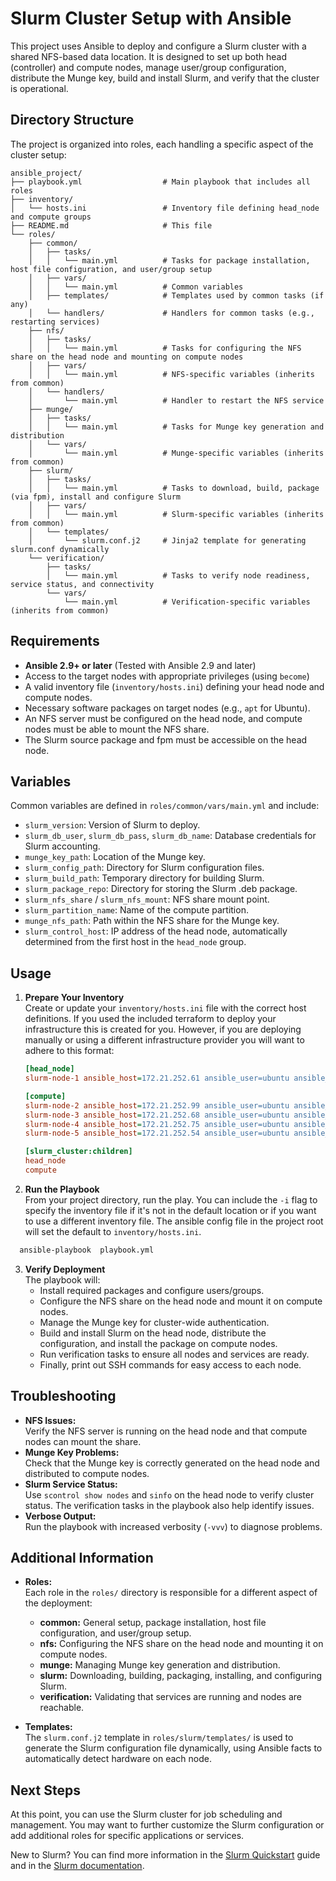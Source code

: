 # Slurm Cluster Setup with Ansible

This project uses Ansible to deploy and configure a Slurm cluster with a shared NFS-based data location.
It is designed to set up both head (controller) and compute nodes, manage user/group configuration, 
distribute the Munge key, build and install Slurm, and verify that the cluster is operational.

## Directory Structure

The project is organized into roles, each handling a specific aspect of the cluster setup:

```
ansible_project/
├── playbook.yml                  # Main playbook that includes all roles
├── inventory/
│   └── hosts.ini                 # Inventory file defining head_node and compute groups
├── README.md                     # This file
└── roles/
    ├── common/
    │   ├── tasks/
    │   │   └── main.yml          # Tasks for package installation, host file configuration, and user/group setup
    │   ├── vars/
    │   │   └── main.yml          # Common variables
    │   ├── templates/            # Templates used by common tasks (if any)
    │   └── handlers/             # Handlers for common tasks (e.g., restarting services)
    ├── nfs/
    │   ├── tasks/
    │   │   └── main.yml          # Tasks for configuring the NFS share on the head node and mounting on compute nodes
    │   ├── vars/
    │   │   └── main.yml          # NFS-specific variables (inherits from common)
    │   └── handlers/
    │       └── main.yml          # Handler to restart the NFS service
    ├── munge/
    │   ├── tasks/
    │   │   └── main.yml          # Tasks for Munge key generation and distribution
    │   └── vars/
    │       └── main.yml          # Munge-specific variables (inherits from common)
    ├── slurm/
    │   ├── tasks/
    │   │   └── main.yml          # Tasks to download, build, package (via fpm), install and configure Slurm
    │   ├── vars/
    │   │   └── main.yml          # Slurm-specific variables (inherits from common)
    │   └── templates/
    │       └── slurm.conf.j2     # Jinja2 template for generating slurm.conf dynamically
    └── verification/
        ├── tasks/
        │   └── main.yml          # Tasks to verify node readiness, service status, and connectivity
        └── vars/
            └── main.yml          # Verification-specific variables (inherits from common)
```

## Requirements

- **Ansible 2.9+ or later** (Tested with Ansible 2.9 and later)
- Access to the target nodes with appropriate privileges (using `become`)
- A valid inventory file (`inventory/hosts.ini`) defining your head node and compute nodes.
- Necessary software packages on target nodes (e.g., `apt` for Ubuntu).
- An NFS server must be configured on the head node, and compute nodes must be able to mount the NFS share.
- The Slurm source package and fpm must be accessible on the head node.

## Variables

Common variables are defined in `roles/common/vars/main.yml` and include:

- `slurm_version`: Version of Slurm to deploy.
- `slurm_db_user`, `slurm_db_pass`, `slurm_db_name`: Database credentials for Slurm accounting.
- `munge_key_path`: Location of the Munge key.
- `slurm_config_path`: Directory for Slurm configuration files.
- `slurm_build_path`: Temporary directory for building Slurm.
- `slurm_package_repo`: Directory for storing the Slurm .deb package.
- `slurm_nfs_share` / `slurm_nfs_mount`: NFS share mount point.
- `slurm_partition_name`: Name of the compute partition.
- `munge_nfs_path`: Path within the NFS share for the Munge key.
- `slurm_control_host`: IP address of the head node, automatically determined from the first host in the `head_node` group.

## Usage

1. **Prepare Your Inventory**  
   Create or update your `inventory/hosts.ini` file with the correct host definitions. If you used the included 
terraform to deploy your infrastructure this is created for you. However, if you are deploying manually or using
a different infrastructure provider you will want to adhere to this format:

   ```ini
   [head_node]
   slurm-node-1 ansible_host=172.21.252.61 ansible_user=ubuntu ansible_become=true ansible_become_method=sudo ansible_python_interpreter=/usr/bin/python3

   [compute]
   slurm-node-2 ansible_host=172.21.252.99 ansible_user=ubuntu ansible_become=true ansible_become_method=sudo ansible_python_interpreter=/usr/bin/python3
   slurm-node-3 ansible_host=172.21.252.68 ansible_user=ubuntu ansible_become=true ansible_become_method=sudo ansible_python_interpreter=/usr/bin/python3
   slurm-node-4 ansible_host=172.21.252.75 ansible_user=ubuntu ansible_become=true ansible_become_method=sudo ansible_python_interpreter=/usr/bin/python3
   slurm-node-5 ansible_host=172.21.252.54 ansible_user=ubuntu ansible_become=true ansible_become_method=sudo ansible_python_interpreter=/usr/bin/python3

   [slurm_cluster:children]
   head_node
   compute
   ```

2. **Run the Playbook**  
   From your project directory, run the play. You can include the `-i` flag to specify the inventory file if it's not in the default location or if you want to use a different inventory file. The ansible config file in the project root will set the default to `inventory/hosts.ini`.
   
 ```bash
   ansible-playbook  playbook.yml
   ```

3. **Verify Deployment**  
   The playbook will:
   - Install required packages and configure users/groups.
   - Configure the NFS share on the head node and mount it on compute nodes.
   - Manage the Munge key for cluster-wide authentication.
   - Build and install Slurm on the head node, distribute the configuration, and install the package on compute nodes.
   - Run verification tasks to ensure all nodes and services are ready.
   - Finally, print out SSH commands for easy access to each node.

## Troubleshooting

- **NFS Issues:**  
  Verify the NFS server is running on the head node and that compute nodes can mount the share.
- **Munge Key Problems:**  
  Check that the Munge key is correctly generated on the head node and distributed to compute nodes.
- **Slurm Service Status:**  
  Use `scontrol show nodes` and `sinfo` on the head node to verify cluster status. The verification tasks in the playbook also help identify issues.
- **Verbose Output:**  
  Run the playbook with increased verbosity (`-vvv`) to diagnose problems.

## Additional Information

- **Roles:**  
  Each role in the `roles/` directory is responsible for a different aspect of the deployment:
  - **common:** General setup, package installation, host file configuration, and user/group setup.
  - **nfs:** Configuring the NFS share on the head node and mounting it on compute nodes.
  - **munge:** Managing Munge key generation and distribution.
  - **slurm:** Downloading, building, packaging, installing, and configuring Slurm.
  - **verification:** Validating that services are running and nodes are reachable.

- **Templates:**  
  The `slurm.conf.j2` template in `roles/slurm/templates/` is used to generate the Slurm configuration file dynamically, using Ansible facts to automatically detect hardware on each node.

## Next Steps
At this point, you can use the Slurm cluster for job scheduling and management. You may want to further customize the Slurm configuration or add additional roles for specific applications or services.

New to Slurm? You can find more information in the [Slurm Quickstart](https://slurm.schedmd.com/quickstart.html) guide 
and in the [Slurm documentation](https://slurm.schedmd.com/documentation.html).
